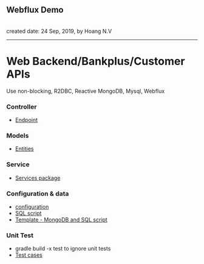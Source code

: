 <h2>Webflux Demo</h2>
<br>created date: 24 Sep, 2019, by Hoang N.V<hoangnv01@gmail.com>

********************************************************************************************************* 
# Web Backend/Bankplus/Customer APIs
Use non-blocking, R2DBC, Reactive MongoDB, Mysql, Webflux

### Controller
* [Endpoint](webflux.demo.controller)

### Models

* [Entities](webflux.demo.model)

### Service

* [Services package](webflux.demo.model)


### Configuration & data

* [configuration](java/main/resource/static/application.properties)
* [SQL script](java/main/resource/static)
* [Template - MongoDB and SQL script](java/main/resource/static)

### Unit Test
* gradle build -x test to ignore unit tests
* [Test cases](vietteldigital.webback.bankplus.bank.model)


